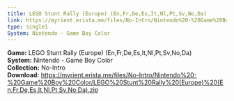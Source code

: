 ```yaml
---
title: LEGO Stunt Rally (Europe) (En,Fr,De,Es,It,Nl,Pt,Sv,No,Da)
link: https://myrient.erista.me/files/No-Intro/Nintendo%20-%20Game%20Boy%20Color/LEGO%20Stunt%20Rally%20(Europe)%20(En,Fr,De,Es,It,Nl,Pt,Sv,No,Da).zip
type: single1
System: Nintendo - Game Boy Color
---
```

<b>Game:</b> LEGO Stunt Rally (Europe) (En,Fr,De,Es,It,Nl,Pt,Sv,No,Da)<br>
<b>System:</b> Nintendo - Game Boy Color<br>
<b>Collection:</b> No-Intro<br>
<b>Download:</b> https://myrient.erista.me/files/No-Intro/Nintendo%20-%20Game%20Boy%20Color/LEGO%20Stunt%20Rally%20(Europe)%20(En,Fr,De,Es,It,Nl,Pt,Sv,No,Da).zip